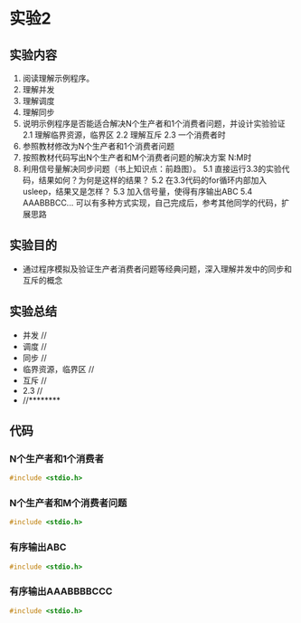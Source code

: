 # 实验2

## 实验内容

1. 阅读理解示例程序。
  1. 理解并发
  2. 理解调度
  3. 理解同步
2. 说明示例程序是否能适合解决N个生产者和1个消费者问题，并设计实验验证
	2.1 理解临界资源，临界区
	2.2 理解互斥
	2.3 一个消费者时
3. 参照教材修改为N个生产者和1个消费者问题
4. 按照教材代码写出N个生产者和M个消费者问题的解决方案
	N:M时
5. 利用信号量解决同步问题（书上知识点：前趋图）。
	5.1 直接运行3.3的实验代码，结果如何？为何是这样的结果？
	5.2 在3.3代码的for循环内部加入usleep，结果又是怎样？
	5.3 加入信号量，使得有序输出ABC
	5.4  AAABBBCC... 可以有多种方式实现，自己完成后，参考其他同学的代码，扩展思路

## 实验目的

* 通过程序模拟及验证生产者消费者问题等经典问题，深入理解并发中的同步和互斥的概念

## 实验总结

* 并发
	//
* 调度
	//
* 同步
	//
* 临界资源，临界区
	//
* 互斥
	//
* 2.3
	//
* //********

## 代码

### N个生产者和1个消费者
```c
#include <stdio.h>

```

### N个生产者和M个消费者问题
```c
#include <stdio.h>

```

### 有序输出ABC
```c
#include <stdio.h>

```

### 有序输出AAABBBBCCC
```c
#include <stdio.h>

```
